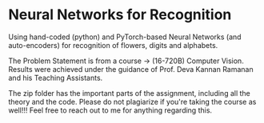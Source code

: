 # Neural Networks for Recognition
 Using hand-coded (python) and PyTorch-based Neural Networks (and auto-encoders) for recognition of flowers, digits and alphabets.

The Problem Statement is from a course -> (16-720B) Computer Vision. Results were achieved under the guidance of Prof. Deva Kannan Ramanan and his Teaching Assistants.

The zip folder has the important parts of the assignment, including all the theory and the code. Please do not plagiarize if you're taking the course as well!!! Feel free to reach out to me for anything regarding this.
